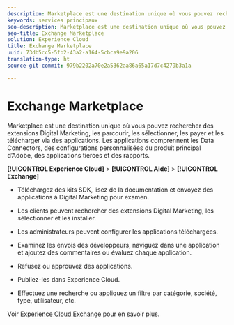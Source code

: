 ```yaml
---
description: Marketplace est une destination unique où vous pouvez rechercher des extensions Digital Marketing, les parcourir, les sélectionner, les payer et les télécharger via des applications. Les applications comprennent les Data Connectors, des configurations personnalisées du produit principal d’Adobe, des applications tierces et des rapports.
keywords: services principaux
seo-description: Marketplace est une destination unique où vous pouvez rechercher des extensions Digital Marketing, les parcourir, les sélectionner, les payer et les télécharger via des applications. Les applications comprennent les Data Connectors, des configurations personnalisées du produit principal d’Adobe, des applications tierces et des rapports.
seo-title: Exchange Marketplace
solution: Experience Cloud
title: Exchange Marketplace
uuid: 73db5cc5-5fb2-43a2-a164-5cbca9e9a206
translation-type: ht
source-git-commit: 979b2202a70e2a5362aa86a65a17d7c4279b3a1a

---
```



# Exchange Marketplace

Marketplace est une destination unique où vous pouvez rechercher des extensions Digital Marketing, les parcourir, les sélectionner, les payer et les télécharger via des applications. Les applications comprennent les Data Connectors, des configurations personnalisées du produit principal d’Adobe, des applications tierces et des rapports.

**[!UICONTROL Experience Cloud]** &gt; **[!UICONTROL Aide]** &gt; **[!UICONTROL Exchange]**

<!-- <p>https://wiki.corp.adobe.com/display/marketingcloud/Marketing+Cloud+Exchange </p> 
<p>https://wiki.corp.adobe.com/display/marketingcloud/Marketplace+Implementation#MarketplaceImplementation-Anonymousvsauthenticatedexperience </p> -->

* Téléchargez des kits SDK, lisez de la documentation et envoyez des applications à Digital Marketing pour examen.

* Les clients peuvent rechercher des extensions Digital Marketing, les sélectionner et les installer.

* Les administrateurs peuvent configurer les applications téléchargées.

* Examinez les envois des développeurs, naviguez dans une application et ajoutez des commentaires ou évaluez chaque application.

* Refusez ou approuvez des applications.

* Publiez-les dans Experience Cloud.

* Effectuez une recherche ou appliquez un filtre par catégorie, société, type, utilisateur, etc.

Voir [Experience Cloud Exchange](https://marketing.adobe.com/exchange) pour en savoir plus.
